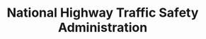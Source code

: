 ---
# This topic lives at
# https://digital.gov/topics/national-highway-traffic-safety-administration

slug: "national-highway-traffic-safety-administration"

# Topic Title
title: "National Highway Traffic Safety Administration"

# description — keep it short and clear
summary: ""


# Weight
weight: 1

# For more information on managing topics,
# see https://github.com/GSA/digitalgov.gov/wiki
---